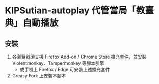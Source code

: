 # KIPSutian-autoplay 代管當局「教臺典」自動播放

## 安裝
1. 各瀏覽器須支援 Firefox Add-on / Chrome Store 擴充套件，並安裝 Violentmonkey、Tampermonkey 等腳本引擎
    * 或手機上 Firefox / Edge 可安裝上述擴充套件
2. Greasy Fork 上安裝本腳本